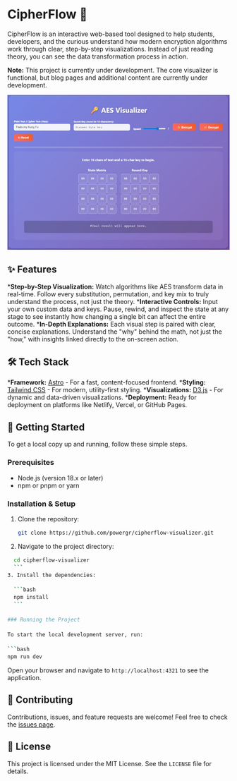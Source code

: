 # CipherFlow 🔑

CipherFlow is an interactive web-based tool designed to help students, developers, and the curious understand how modern encryption algorithms work through clear, step-by-step visualizations. Instead of just reading theory, you can see the data transformation process in action.

**Note:** This project is currently under development. The core visualizer is functional, but blog pages and additional content are currently under development.

![CipherFlow AES Visualizer](./public/images/hero-visualizer.jpg)

## ✨ Features

***Step-by-Step Visualization:** Watch algorithms like AES transform data in real-time. Follow every substitution, permutation, and key mix to truly understand the process, not just the theory.
***Interactive Controls:** Input your own custom data and keys. Pause, rewind, and inspect the state at any stage to see instantly how changing a single bit can affect the entire outcome.
***In-Depth Explanations:** Each visual step is paired with clear, concise explanations. Understand the "why" behind the math, not just the "how," with insights linked directly to the on-screen action.

## 🛠️ Tech Stack

***Framework:** [Astro](https://astro.build/) - For a fast, content-focused frontend.
***Styling:** [Tailwind CSS](https://tailwindcss.com/) - For modern, utility-first styling.
***Visualizations:** [D3.js](https://d3js.org/) - For dynamic and data-driven visualizations.
***Deployment:** Ready for deployment on platforms like Netlify, Vercel, or GitHub Pages.

## 🚀 Getting Started

To get a local copy up and running, follow these simple steps.

### Prerequisites

* Node.js (version 18.x or later)
* npm or pnpm or yarn

### Installation & Setup

1. Clone the repository:

    ```bash
    git clone https://github.com/powergr/cipherflow-visualizer.git
    ```

2. Navigate to the project directory:

  ```bash
    cd cipherflow-visualizer
    ```
3. Install the dependencies:
    
    ```bash
    npm install
    ```

### Running the Project

To start the local development server, run:

```bash
npm run dev
 ```

Open your browser and navigate to `http://localhost:4321` to see the application.

## 🤝 Contributing

Contributions, issues, and feature requests are welcome! Feel free to check the [issues page](https://github.com/powergr/cipherflow-visualizer/issues).

## 📄 License

This project is licensed under the MIT License. See the `LICENSE` file for details.
